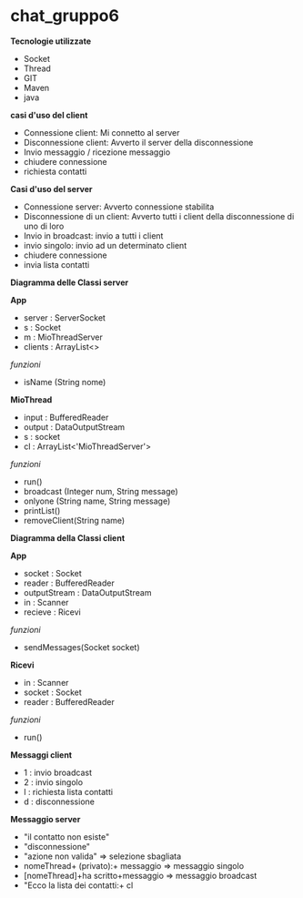 # chat_gruppo6

**Tecnologie utilizzate**
  - Socket
  - Thread
  - GIT
  - Maven
  - java


**casi d'uso del client**
 - Connessione client: Mi connetto al server
 - Disconnessione client: Avverto il server della disconnessione
 - Invio messaggio / ricezione messaggio
 - chiudere connessione
 - richiesta contatti

**Casi d'uso del server**
  - Connessione server: Avverto connessione stabilita
  - Disconnessione di un client: Avverto tutti i client della disconnessione di uno di loro
  - Invio in broadcast: invio a tutti i client
  - invio singolo: invio ad un determinato client
  - chiudere connessione
  - invia lista contatti


**Diagramma delle Classi server**
<br>

**App**
  - server : ServerSocket
  - s : Socket
  - m : MioThreadServer
  - clients :   ArrayList<>

*funzioni*
  - isName (String nome)

**MioThread**
  - input : BufferedReader
  - output : DataOutputStream
  - s : socket
  - cl : ArrayList<'MioThreadServer'>

*funzioni*
  - run()
  - broadcast (Integer num, String message)
  - onlyone (String name, String message)
  - printList()
  - removeClient(String name)


**Diagramma della Classi client**
<br>

**App**
  - socket : Socket
  - reader : BufferedReader
  - outputStream : DataOutputStream
  - in : Scanner
  - recieve : Ricevi

*funzioni*
  - sendMessages(Socket socket)

**Ricevi**
  - in : Scanner
  - socket : Socket
  - reader : BufferedReader

*funzioni*
  - run()



**Messaggi client**
  - 1 : invio broadcast
  - 2 : invio singolo 
  - l : richiesta lista contatti
  - d : disconnessione

**Messaggio server**
  - "il contatto non esiste"
  - "disconnessione" 
  - "azione non valida" => selezione sbagliata
  - nomeThread+ (privato):+ messaggio => messaggio singolo
  - [nomeThread]+ha scritto+messaggio => messaggio broadcast
  - "Ecco la lista dei contatti:+ cl